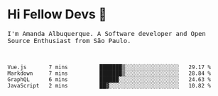 # Hi Fellow Devs :wave:
   
<p>
  <samp>
    I'm Amanda Albuquerque. A Software developer and Open Source Enthusiast from São Paulo.
  </samp>

  
<!--   [![Twitter Follow](https://img.shields.io/twitter/follow/alalbux?style=social)](https://www.twitter.com/alalbux)
  [![Linkedin Badge](https://img.shields.io/badge/-alalbux-blue?style=flat-square&logo=Linkedin&logoColor=white&link=https://www.linkedin.com/in/alalbux/)](https://www.linkedin.com/in/alalbux/)
  [![Medium Badge](https://img.shields.io/badge/-alalbux-black?style=flat-square&logo=Medium&logoColor=white&link=https://medium.com/@alalbux)](https://medium.com/@alalbux) -->
</p>

  <br/>
  

<!--START_SECTION:waka-->
```text
Vue.js       7 mins          ███████▒░░░░░░░░░░░░░░░░░   29.17 % 
Markdown     7 mins          ███████▒░░░░░░░░░░░░░░░░░   28.84 % 
GraphQL      6 mins          ██████░░░░░░░░░░░░░░░░░░░   24.63 % 
JavaScript   2 mins          ██▓░░░░░░░░░░░░░░░░░░░░░░   10.82 % 
```
<!--END_SECTION:waka-->

